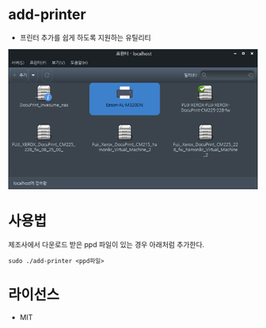 # add-printer

- 프린터 추가를 쉽게 하도록 지원하는 유틸리티

![printers](./docs/printers.png)

# 사용법
제조사에서 다운로드 받은 ppd 파일이 있는 경우 아래처럼 추가한다.
```
sudo ./add-printer <ppd파일>
```

# 라이선스
- MIT
